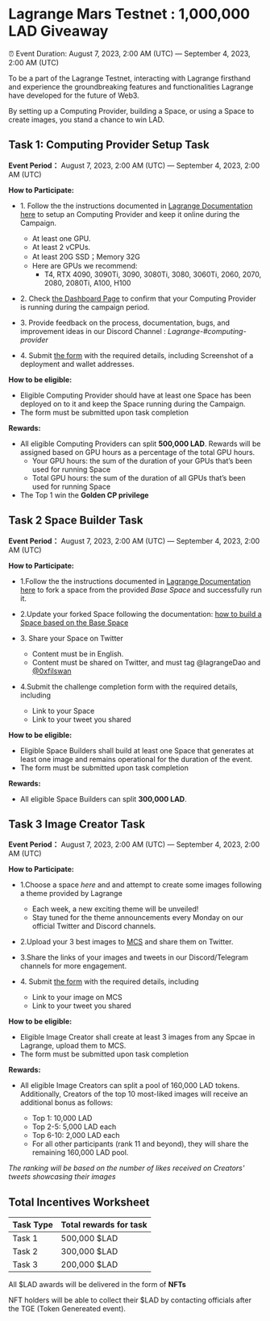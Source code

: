 # Lagrange Mars Testnet : 1,000,000 LAD Giveaway

⏰ Event Duration: August 7, 2023, 2:00 AM (UTC) — September 4, 2023, 2:00 AM (UTC)

To be a part of the Lagrange Testnet, interacting with Lagrange firsthand and experience the groundbreaking features and functionalities Lagrange have developed for the future of Web3.

By setting up a Computing Provider, building a Space, or using a Space to create images, you stand a chance to win LAD.


## Task 1: Computing Provider Setup Task 
**Event Period：** August 7, 2023, 2:00 AM (UTC) — September 4, 2023, 2:00 AM (UTC)

**How to Participate:**

- 1\. Follow the the instructions documented in <u>Lagrange Documentation here</u> to setup an Computing Provider and keep it online during the Campaign. 

  - At least one GPU.
  - At least 2 vCPUs.
  - At least 20G SSD；Memory 32G
  - Here are GPUs we recommend: 
    - T4, RTX 4090, 3090Ti, 3090, 3080Ti, 3080, 3060Ti, 2060, 2070, 2080, 2080Ti, A100, H100  

- 2\. Check <u>the Dashboard Page</u> to confirm that your Computing Provider is running during the campaign period.

- 3\. Provide feedback on the process, documentation, bugs, and improvement ideas in our Discord Channel : *Lagrange-#computing-provider*

- 4\. Submit <u>the form</u> with the required details, including Screenshot of a deployment and wallet addresses.

**How to be eligible:**

- Eligible Computing Provider should have at least one Space has been deployed on to it and keep the Space running during the Campaign.
- The form must be submitted upon task completion

**Rewards:** 

- All eligible Computing Providers can split **500,000 LAD**. Rewards will be assigned based on GPU hours as a percentage of the total GPU hours.
  - Your GPU hours: the sum of the duration of your GPUs that’s been used for running Space
  - Total GPU hours: the sum of the duration of all GPUs that’s been used for running Space
- The Top 1 win the **Golden CP privilege**

## Task 2 Space Builder Task
**Event Period：** August 7, 2023, 2:00 AM (UTC) — September 4, 2023, 2:00 AM (UTC)

**How to Participate:**

- 1\.Follow the the instructions documented in <u>Lagrange Documentation here</u> to fork a space from the provided *Base Space* and successfully run it.

- 2\.Update your forked Space following the documentation: <u>how to build a Space based on the Base Space</u>

- 3\. Share your Space on Twitter

  - Content must be in English.
  - Content must be shared on Twitter, and must tag @lagrangeDao and [@0xfilswan](https://twitter.com/0xfilswan) 

- 4\.Submit the challenge completion form with the required details, including 

  - Link to your Space
  - Link to your tweet you shared

**How to be eligible:**

- Eligible Space Builders shall build at least one Space that generates at least one image and remains operational for the duration of the event.
- The form must be submitted upon task completion

**Rewards:**

- All eligible Space Builders can split **300,000 LAD**.


## Task 3 Image Creator Task
**Event Period：** August 7, 2023, 2:00 AM (UTC) — September 4, 2023, 2:00 AM (UTC)

**How to Participate:**

- 1\.Choose a space *here* and  and attempt to create some images following a theme provided by Lagrange
  - Each week, a new exciting theme will be unveiled! 
  - Stay tuned for the theme announcements every Monday on our official Twitter and Discord channels.

- 2\.Upload your 3 best images to [MCS](https://www.multichain.storage) and share them on Twitter.

- 3\.Share the links of your images and tweets in our Discord/Telegram channels for more engagement.

- 4\. Submit <u>the form</u> with the required details, including

  - Link to your image on MCS
  - Link to your tweet you shared

**How to be eligible:**

- Eligible Image Creator shall create at least 3 images from any Spcae in Lagrange, upload them to MCS.
- The form must be submitted upon task completion

**Rewards:**

- All eligible Image Creators can split a pool of 160,000 LAD tokens. Additionally, Creators of the top 10 most-liked images will receive an additional bonus as follows:

  - Top 1: 10,000 LAD
  - Top 2-5: 5,000 LAD each
  - Top 6-10: 2,000 LAD each
  - For all other participants (rank 11 and beyond), they will share the remaining 160,000 LAD pool.

*The ranking will be based on the number of likes received on Creators' tweets showcasing their images*


## Total Incentives Worksheet

| Task Type  | Total rewards for task |
|:----------|:----------|
|Task 1|500,000 $LAD|
|Task 2|300,000 $LAD|
|Task 3|200,000 $LAD|


All $LAD awards will be delivered in the form of **NFTs**

NFT holders will be able to collect their $LAD by contacting officials after the TGE (Token Genereated event).
